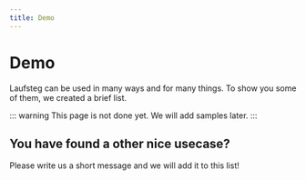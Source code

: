 ```yaml
---
title: Demo
---
```


# Demo

Laufsteg can be used in many ways and for many things. To show you some of them, we created a brief list.

<script setup>
import Sample from '../components/Sample.vue'
</script>

<Sample/>

::: warning
This page is not done yet. We will add samples later.
:::

## You have found a other nice usecase?

Please write us a short message and we will add it to this list!
